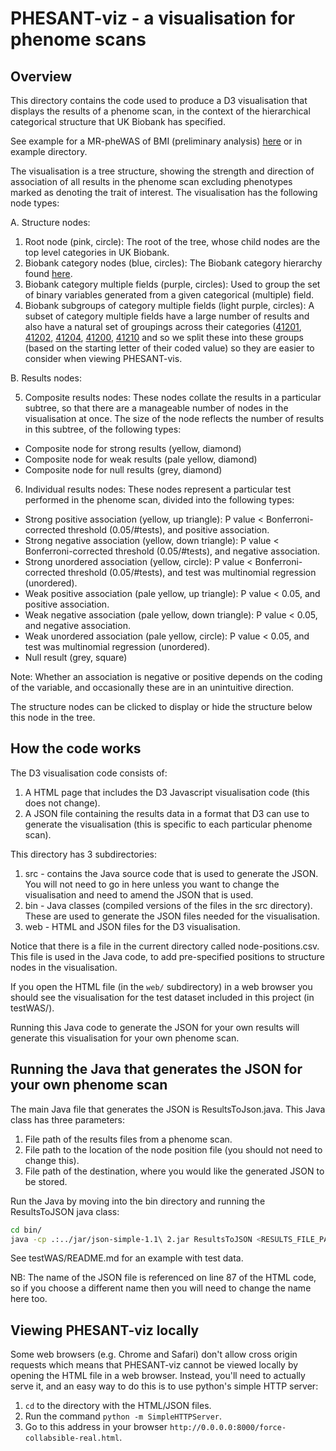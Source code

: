 
# PHESANT-viz - a visualisation for phenome scans

## Overview

This directory contains the code used to produce a D3 visualisation that displays the results of a phenome scan, in the context of the hierarchical categorical structure that UK Biobank has specified.

See example for a MR-pheWAS of BMI (preliminary analysis) [here](http://phesant.datamining.org.uk) or in example directory. 

The visualisation is a tree structure, showing the strength and direction of association of all results in the phenome scan excluding phenotypes marked as denoting the trait of interest. The visualisation has the following node types:

A. Structure nodes:

1. Root node (pink, circle): The root of the tree, whose child nodes are the top level categories in UK Biobank.
2. Biobank category nodes (blue, circles): The Biobank category hierarchy found [here](http://biobank.ctsu.ox.ac.uk/showcase/label.cgi).
3. Biobank category multiple fields (purple, circles): Used to group the set of binary variables generated from a given categorical (multiple) field.
4. Biobank subgroups of category multiple fields (light purple, circles): A subset of category multiple fields have a large number of results and also have a natural set of 
groupings across their categories ([41201](http://biobank.ctsu.ox.ac.uk/showcase/field.cgi?id=41201), [41202](http://biobank.ctsu.ox.ac.uk/showcase/field.cgi?id=41202), [41204](http://biobank.ctsu.ox.ac.uk/showcase/field.cgi?id=41204), [41200](http://biobank.ctsu.ox.ac.uk/showcase/field.cgi?id=41200), [41210](http://biobank.ctsu.ox.ac.uk/showcase/field.cgi?id=41210) and so we split these into these groups (based on the starting letter of their coded value) so they are easier to consider when viewing PHESANT-vis.

B. Results nodes:

5. Composite results nodes: These nodes collate the results in a particular subtree, so that there are a manageable number of nodes in the visualisation at once. The size of the node reflects the number of results in this subtree, of the following types:
 - Composite node for strong results (yellow, diamond)
 - Composite node for weak results (pale yellow, diamond)
 - Composite node for null results (grey, diamond)
6. Individual results nodes: These nodes represent a particular test performed in the phenome scan, divided into the following types:
 - Strong positive association (yellow, up triangle): P value < Bonferroni-corrected threshold (0.05/#tests), and positive association.
 - Strong negative association (yellow, down triangle): P value < Bonferroni-corrected threshold (0.05/#tests), and negative association.
 - Strong unordered association (yellow, circle): P value < Bonferroni-corrected threshold (0.05/#tests), and test was multinomial regression (unordered).
 - Weak positive association (pale yellow, up triangle): P value < 0.05, and positive association.
 - Weak negative association (pale yellow, down triangle): P value < 0.05, and negative association.
 - Weak unordered association (pale yellow, circle): P value < 0.05, and test was multinomial regression (unordered).
 - Null result (grey, square)

Note: Whether an association is negative or positive depends on the coding of the variable, and occasionally these are in an unintuitive direction.

The structure nodes can be clicked to display or hide the structure below this node in the tree.

## How the code works

The D3 visualisation code consists of:

1. A HTML page that includes the D3 Javascript visualisation code (this does not change).
2. A JSON file containing the results data in a format that D3 can use to generate the visualisation (this is specific to each particular phenome scan).

This directory has 3 subdirectories:

1. src - contains the Java source code that is used to generate the JSON. You will not need to go in here unless you want to change the visualisation and need to amend the JSON that is used.
2. bin - Java classes (compiled versions of the files in the src directory). These are used to generate the JSON files needed for the visualisation.
3. web - HTML and JSON files for the D3 visualisation.

Notice that there is a file in the current directory called node-positions.csv. This file is used in the Java code, to add pre-specified positions to structure nodes in the visualisation.

If you open the HTML file (in the `web/` subdirectory) in a web browser you should see the visualisation for the test dataset included in this project (in testWAS/).

Running this Java code to generate the JSON for your own results will generate this visualisation for your own phenome scan.

## Running the Java that generates the JSON for your own phenome scan

The main Java file that generates the JSON is ResultsToJson.java. This Java class has three parameters:

1. File path of the results files from a phenome scan.
2. File path to the location of the node position file (you should not need to change this).
3. File path of the destination, where you would like the generated JSON to be stored. 

Run the Java by moving into the bin directory and running the ResultsToJSON java class:

```bash
cd bin/
java -cp .:../jar/json-simple-1.1\ 2.jar ResultsToJSON <RESULTS_FILE_PATH> "../node-positions.csv" "../web/java-json.json"
```

See testWAS/README.md for an example with test data.

NB: The name of the JSON file is referenced on line 87 of the HTML code, so if you choose a different name then you will need to change the name here too.


## Viewing PHESANT-viz locally

Some web browsers (e.g. Chrome and Safari) don't allow cross origin requests which means that PHESANT-viz cannot be viewed locally by opening the HTML file in a web browser. Instead, you'll 
need to actually serve it, and an easy way to do this is to use python's simple HTTP server:

1. `cd` to the directory with the HTML/JSON files.
2. Run the command `python -m SimpleHTTPServer`.
3. Go to this address in your browser `http://0.0.0.0:8000/force-collabsible-real.html`.



